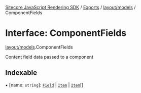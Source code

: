 [Sitecore JavaScript Rendering SDK](../README.md) / [Exports](../modules.md) / [layout/models](../modules/layout_models.md) / ComponentFields

# Interface: ComponentFields

[layout/models](../modules/layout_models.md).ComponentFields

Content field data passed to a component

## Indexable

▪ [name: `string`]: [`Field`](layout_models.Field.md) \| [`Item`](layout_models.Item.md) \| [`Item`](layout_models.Item.md)[]
